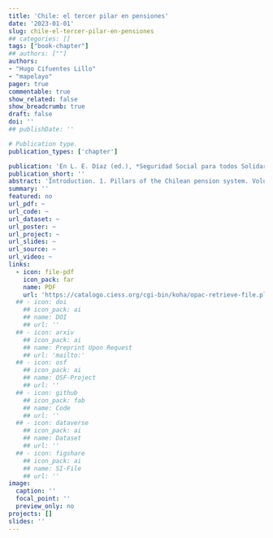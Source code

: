```yaml
---
title: 'Chile: el tercer pilar en pensiones'
date: '2023-01-01'
slug: chile-el-tercer-pilar-en-pensiones
## categories: []
tags: ["book-chapter"]
## authors: [""]
authors:
- "Hugo Cifuentes Lillo"
- "mapelayo"
pager: true
commentable: true
show_related: false
show_breadcrumb: true
draft: false
doi: ''
## publishDate: ''

# Publication type.
publication_types: ['chapter']

publication: 'En L. E. Díaz (ed.), *Seguridad Social para todos Solidaria e Inclusiva. Estudios en Homenaje a Carmelo Mesa-Lago*. Barquisimeto: Universitas Fundación, Fundación Friedrich Ebert Stiftung'
publication_short: ''
abstract: 'Introduction. 1. Pillars of the Chilean pension system. Voluntary savings instruments. Voluntary contributions. Agreed Deposits (DC in Spanish). Voluntary Pension Savings (APV in Spanish). Collective Voluntary Pension Savings (APVC in Spanish). Voluntary Savings Account (Account 2 or CAV in Spanish). 3. Proposals for improvements and pension reforms in the last 10 years. President Piñera's pension reform. President Boric's pension reform (November 2022). Comparative experience. a. United Kingdom. Lessons from the British System. General Commentary on Voluntary Savings. Voluntary Pension Savings Instruments in the United Kingdom on Personal Pensions. On Lifetime Individual Savings Accounts (Lifetime ISAs). b. Pension Plans and Funds in Spain (PyFP in Spanish). Toledo Pacts. Spanish legislation on Pension Pension Pension Plans. Nature of pension funds. Contributions and benefits. c. Voluntary savings schemes in South America. d. Pan-European pension schemes. Pan-European pension plans (EU). 5. Conclusion. Bibliography.'
summary: ''
featured: no
url_pdf: ~
url_code: ~
url_dataset: ~
url_poster: ~
url_project: ~
url_slides: ~
url_source: ~
url_video: ~
links:
  - icon: file-pdf
    icon_pack: far
    name: PDF
    url: 'https://catalogo.ciess.org/cgi-bin/koha/opac-retrieve-file.pl?id=791c4b7917b82bfd5baf6ed6154fc7f6'
  ## - icon: doi
    ## icon_pack: ai
    ## name: DOI
    ## url: ''
  ## - icon: arxiv
    ## icon_pack: ai
    ## name: Preprint Upon Request
    ## url: 'mailto:'
  ## - icon: osf
    ## icon_pack: ai
    ## name: OSF-Project
    ## url: ''
  ## - icon: github
    ## icon_pack: fab
    ## name: Code
    ## url: ''
  ## - icon: dataverse
    ## icon_pack: ai
    ## name: Dataset
    ## url: ''
  ## - icon: figshare
    ## icon_pack: ai
    ## name: SI-File
    ## url: ''
image:
  caption: ''
  focal_point: ''
  preview_only: no
projects: []
slides: ''
---
```

